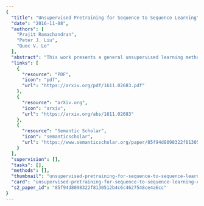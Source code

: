 ```yaml
---
{
  "title": "Unsupervised Pretraining for Sequence to Sequence Learning",
  "date": "2016-11-08",
  "authors": [
    "Prajit Ramachandran",
    "Peter J. Liu",
    "Quoc V. Le"
  ],
  "abstract": "This work presents a general unsupervised learning method to improve\nthe accuracy of sequence to sequence (seq2seq) models. In our method, the\nweights of the encoder and decoder of a seq2seq model are initialized\nwith the pretrained weights of two language models and then \nfine-tuned with labeled data. We apply this method to\nchallenging benchmarks in machine translation and abstractive\nsummarization and find that it significantly improves the subsequent\nsupervised models. Our main result is that the pretraining\naccelerates training and improves generalization of seq2seq models,\nachieving state-of-the-art results on the WMT\nEnglish->German task, surpassing a range of methods using\nboth phrase-based machine translation and neural machine\ntranslation. Our method achieves an improvement of 1.3 BLEU from the\nprevious best models on both WMT'14 and WMT'15\nEnglish->German. On summarization, our method beats\nthe supervised learning baseline.",
  "links": [
    {
      "resource": "PDF",
      "icon": "pdf",
      "url": "https://arxiv.org/pdf/1611.02683.pdf"
    },
    {
      "resource": "arXiv.org",
      "icon": "arxiv",
      "url": "https://arxiv.org/abs/1611.02683"
    },
    {
      "resource": "Semantic Scholar",
      "icon": "semanticscholar",
      "url": "https://www.semanticscholar.org/paper/85f94d8098322f8130512b4c6c4627548ce4a6cc"
    }
  ],
  "supervision": [],
  "tasks": [],
  "methods": [],
  "thumbnail": "unsupervised-pretraining-for-sequence-to-sequence-learning-thumb.jpg",
  "card": "unsupervised-pretraining-for-sequence-to-sequence-learning-card.jpg",
  "s2_paper_id": "85f94d8098322f8130512b4c6c4627548ce4a6cc"
}
---
```


